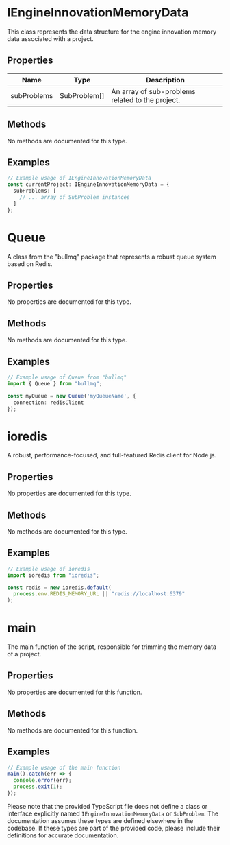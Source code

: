 # IEngineInnovationMemoryData

This class represents the data structure for the engine innovation memory data associated with a project.

## Properties

| Name          | Type                      | Description                                       |
|---------------|---------------------------|---------------------------------------------------|
| subProblems   | SubProblem[]              | An array of sub-problems related to the project.  |

## Methods

No methods are documented for this type.

## Examples

```typescript
// Example usage of IEngineInnovationMemoryData
const currentProject: IEngineInnovationMemoryData = {
  subProblems: [
    // ... array of SubProblem instances
  ]
};
```

# Queue

A class from the "bullmq" package that represents a robust queue system based on Redis.

## Properties

No properties are documented for this type.

## Methods

No methods are documented for this type.

## Examples

```typescript
// Example usage of Queue from "bullmq"
import { Queue } from "bullmq";

const myQueue = new Queue('myQueueName', {
  connection: redisClient
});
```

# ioredis

A robust, performance-focused, and full-featured Redis client for Node.js.

## Properties

No properties are documented for this type.

## Methods

No methods are documented for this type.

## Examples

```typescript
// Example usage of ioredis
import ioredis from "ioredis";

const redis = new ioredis.default(
  process.env.REDIS_MEMORY_URL || "redis://localhost:6379"
);
```

# main

The main function of the script, responsible for trimming the memory data of a project.

## Properties

No properties are documented for this function.

## Methods

No methods are documented for this function.

## Examples

```typescript
// Example usage of the main function
main().catch(err => {
  console.error(err);
  process.exit(1);
});
```

Please note that the provided TypeScript file does not define a class or interface explicitly named `IEngineInnovationMemoryData` or `SubProblem`. The documentation assumes these types are defined elsewhere in the codebase. If these types are part of the provided code, please include their definitions for accurate documentation.